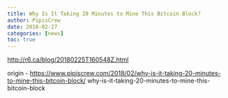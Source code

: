 ```yaml
---
title: Why Is It Taking 20 Minutes to Mine This Bitcoin Block?
author: PipisCrew
date: 2018-02-27
categories: [news]
toc: true
---
```


http://r6.ca/blog/20180225T160548Z.html

origin - https://www.pipiscrew.com/2018/02/why-is-it-taking-20-minutes-to-mine-this-bitcoin-block/ why-is-it-taking-20-minutes-to-mine-this-bitcoin-block